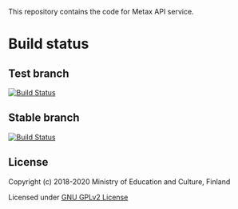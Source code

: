 This repository contains the code for Metax API service.

# Build status

## Test branch
[![Build Status](https://travis-ci.com/CSCfi/metax-api.svg?branch=test)](https://travis-ci.com/CSCfi/metax-api)

## Stable branch
[![Build Status](https://travis-ci.com/CSCfi/metax-api.svg?branch=stable)](https://travis-ci.com/CSCfi/metax-api)

License
-------
Copyright (c) 2018-2020 Ministry of Education and Culture, Finland

Licensed under [GNU GPLv2 License](LICENSE)
